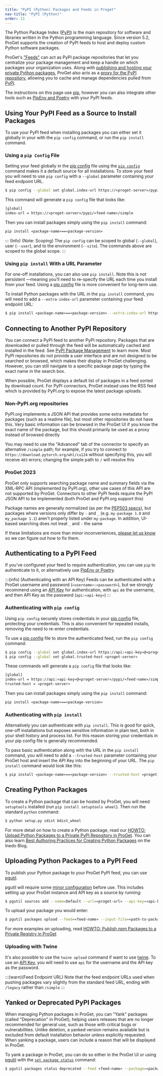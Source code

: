 ```yaml
---
title: "PyPI (Python) Packages and Feeds in Proget"
nav-title: "PyPI (Python)"
order: 13
---
```


The Python Package Index ([PyPI](https://pypi.org/)) is the main repository for software and libraries written in the Python programming language. Since version 5.2, ProGet supports the creation of PyPI feeds to host and deploy custom Python software packages.

ProGet's ["Feeds"](/docs/proget/feeds/feed-overview) can act as PyPI package repositories that let you centralize your package management and keep a handle on which packages your organization uses. Along with [publishing and hosting your private Python packages](/docs/proget/feeds/pypi/howto-pypi-publish), ProGet also acts as a [proxy for the PyPI repository](/docs/proget/feeds/pypi/howto-pypi-proxy), allowing you to cache and manage dependencies pulled from [PyPI](https://pypi.org/).

The instructions on this page use [pip](https://pip.pypa.io/), however you can also integrate other tools such as [PipEnv and Poetry](/docs/proget/feeds/pypi/integrate-pypi-others) with your PyPI feeds. 

## Using Your PyPI Feed as a Source to Install Packages

To use your PyPI feed when installing packages you can either set it globally in your with the `pip config` command, or run the `pip install` command. 

### Using a `pip Config` File

Setting your feed globally in the [pip config](https://pip.pypa.io/en/stable/topics/configuration/) file using the [`pip config`](https://pip.pypa.io/en/stable/cli/pip_config/) command makes it a default source for all installations. To store your feed you will need to use `pip config` with a `--global` parameter containing your feed endpoint URL.

```bash
$ pip config --global set global.index-url https://«proget-server»/pypi/«feed-name»/simple 
```

This command will generate a `pip config` file that looks like:

```bash
[global]
index-url = https://«proget-server»/pypi/«feed-name»/simple 
```

Then you can install packages simply using the `pip install` command:

```bash
pip install «package-name»==«package-version»
```

::: (Info) (Note: Scoping)
The `pip config` can be scoped to global (`--global`), user (`--user`), and to the environment (`--site`). The commands above are scoped to the global scope.
:::

### Using `pip install` With a URL Parameter

For one-off installations, you can also use `pip install`. Note this is not persistent —meaning you’ll need to re-specify the URL each time you install from your feed. Using a [pip config](https://pip.pypa.io/en/stable/topics/configuration/) file is more convenient for long-term use.

To install Python packages with the URL in the `pip install` command, you will need to add a `--extra-index-url` parameter containing your feed endpoint URL:

```bash
$ pip install «package-name»==«package-version» --extra-index-url https://«proget-server»/pypi/«feed-name»/simple
```

## Connecting to Another PyPI Repository

You can connect a PyPI feed to another PyPI repository. Packages that are downloaded or pulled through the feed will be automatically cached and installed in the feed. See [PyPI Package Management](#pypi-package-management) to learn more. Most PyPI repositories do not provide a user interface and are not designed to be searched or browsed, which makes their display in ProGet challenging.  However, you can still navigate to a specific package page by typing the exact name in the search box.

When possible, ProGet displays a default list of packages in a feed sorted by download count. For PyPI connectors, ProGet instead uses the RSS feed which is provided by PyPI.org to expose the latest package uploads.

### Non-PyPI.org repositories

PyPI.org implements a JSON API that provides some extra metadata for packages (such as a readme file), but most other repositories do not have this. Very basic information can be browsed in the ProGet UI if you know the exact name of the package, but this should primarily be used as a proxy instead of browsed directly

You may need to use the "Advanced" tab of the connector to specify an alternative `/simple` path; for example, if you try to connect to `https://download.pytorch.org/whl/cu124` without specifying this, you will receive `403` errors; changing the simple path to `/` will resolve this

### ProGet 2023
ProGet only supports searching package name and summary fields via the XML-RPC API (implemented by PyPI.org), other use cases of this API are not supported by ProGet. Connectors to other PyPI feeds require the PyPI JSON API to be implemented (both ProGet and PyPI.org support this)

Package names are generally normalized (as per the [PEP503 specs](https://www.python.org/dev/peps/pep-0503)), but packages where versions only differ by `-` and `_` (e.g. `my-package 1.0` and `my_package 1.1`) aren't properly listed under `my-package`. In addition, UI-based searching does not treat `_` and `-` the same
 
If these limitations are more than minor inconveniences, [please let us know](https://forums.inedo.com/) so we can figure out how to fix them.

## Authenticating to a PyPI Feed

If you've configured your feed to require authentication, you can use `pip` to authenticate to it, or alternatively use [PipEnv or Poetry](/docs/proget/feeds/pypi/integrate-pypi-others#authenticate-feed). 

:::(info) (Authenticating with an API Key)
Feeds can be authenticated with a ProGet username and password (`«username»:«password»`), but we strongly recommend using an [API Key](/docs/proget/api/apikeys) for authentication, with `api` as the username, and then API Key as the password (`api:«api-key»`)
:::

### Authenticating with `pip config`

Using `pip config` securely stores credentials in your [pip config](https://pip.pypa.io/en/stable/topics/configuration/) file, protecting your credentials. This is also convenient for repeated installs, removing the need to re-enter credentials.

To use a [pip config](https://pip.pypa.io/en/stable/topics/configuration/) file to store the authenticated feed, run the `pip config` command:

```bash
$ pip config --global set global.index-url https://api:«api-key»@«proget-server»/pypi/«feed-name»/simple 
$ pip config --global set global.trusted-host «proget-server»
```

These commands will generate a `pip config` file that looks like:

```bash
[global]
index-url = https://api:«api-key»@«proget-server»/pypi/«feed-name»/simple 
trusted-host = «proget-server»
```

Then you can install packages simply using the `pip install` command:

```bash
pip install «package-name»==«package-version»
```

### Authenticating with `pip install`

Alternatively you can authenticate with `pip install`. This is good for quick, one-off installations but exposes sensitive information in plain text, both in your shell history and process list. For this reason storing your credentials in your pip config file is generally recommended.

To pass basic authentication along with the URL in the `pip install` command, you will need to add a `--trusted-host` parameter containing your ProGet host and insert the API Key into the beginning of your URL. The `pip install` command would look like this:

```bash
$ pip install «package-name»==«package-version» --trusted-host «proget-server» -i https://api:«api-key»@«proget-server»/pypi/«feed-name»/simple 
```

## Creating Python Packages

To create a Python package that can be hosted by ProGet, you will need `setuptools` installed (run `pip install setuptools wheel`). Then run the standard `python` command:

```bash
$ python setup.py sdist bdist_wheel
```

For more detail on how to create a Python package, read our [HOWTO: Upload Python Packages to a Private PyPI Repository in ProGet](/docs/proget/feeds/pypi/howto-pypi-publish#create-package). You can also learn [Best Authoring Practices for Creating Python Packages](https://blog.inedo.com/python/packages-authoring-best-practices/) on the Inedo Blog.

## Uploading Python Packages to a PyPI Feed

To publish your Python package to your ProGet PyPI feed, you can use [pgutil](/docs/proget/api/pgutil).

pgutil will require some [minor configuration](/docs/proget/api/pgutil#sources) before use. This includes setting up your ProGet instance and API key as a source by running:

```bash
$ pgutil sources add --name=Default --url=«proget-url» --api-key=«api-key»
```

To upload your package you would enter:

```bash
$ pgutil packages upload --feed=«feed-name» --input-file=«path-to-package»
```

For more examples on uploading, read [HOWTO: Publish npm Packages to a Private Registry in ProGet](/docs/proget/feeds/pypi/howto-pypi-publish#upload-package)

### Uploading with Twine

It's also possible to use the `twine upload` command if want to use [twine](https://pypi.org/project/twine/). To use an [API Key](/docs/proget/api/apikeys), you will need to use `api` for the username and the API key as the password. 

:::(warn)(Feed Endpoint URL)
Note that the feed endpoint URLs used when pushing packages vary slightly from the standard feed URL, ending with `/legacy` rather than `/simple`
:::

## Yanked or Deprecated PyPI Packages

When managing Python packages in ProGet, you can "Yank" packages (called "Deprecation" in ProGet), helping users releases that are no longer recommended for general use, such as those with critical bugs or vulnerabilities. Unlike deletion, a yanked version remains available but is excluded from default installation behavior unless explicitly requested. When yanking a package, users can include a reason that will be displayed in ProGet. 

To yank a package in ProGet, you can do so either in the ProGet UI or using [pgutil](/docs/proget/api/pgutil) with the [`set package status`](/docs/proget/api/packages/status) command: 

```bash
$ pgutil packages status deprecated --feed «feed-name» --package=«package-name» --version=«version» --reason=«reason-as-text»
```